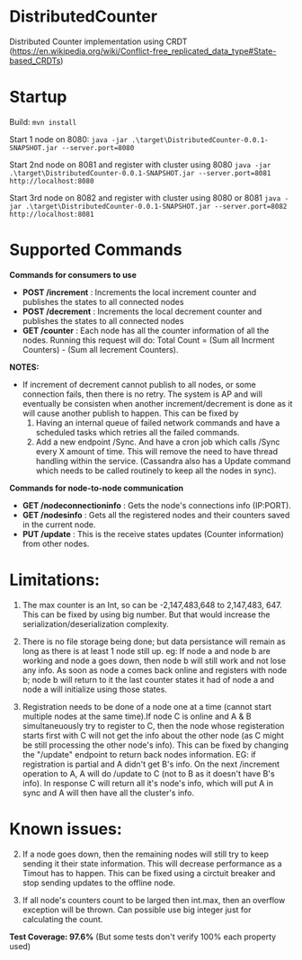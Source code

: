 # DistributedCounter
Distributed Counter implementation using CRDT (https://en.wikipedia.org/wiki/Conflict-free_replicated_data_type#State-based_CRDTs)

# Startup
Build: `mvn install`

Start 1 node on 8080:
`java -jar .\target\DistributedCounter-0.0.1-SNAPSHOT.jar --server.port=8080`

Start 2nd node on 8081 and register with cluster using 8080
`java -jar .\target\DistributedCounter-0.0.1-SNAPSHOT.jar --server.port=8081 http://localhost:8080`

Start 3rd node on 8082 and register with cluster using 8080 or 8081
`java -jar .\target\DistributedCounter-0.0.1-SNAPSHOT.jar --server.port=8082 http://localhost:8081`

# Supported Commands

**Commands for consumers to use**

- **POST /increment** : Increments the local increment counter and publishes the states to all connected nodes
- **POST /decrement** : Increments the local decrement counter and publishes the states to all connected nodes
- **GET /counter** : Each node has all the counter information of all the nodes. Running this request will do: Total Count = (Sum all Incrment Counters) - (Sum all Iecrement Counters).

**NOTES:**
  - If increment of decrement cannot publish to all nodes, or some connection fails, then there is no retry. The system is AP and will eventually be consisten when another increment/decrement is done as it will cause another publish to happen. This can be fixed by
    1. Having an internal queue of failed network commands and have a scheduled tasks which retries all the failed commands.
    2. Add a new endpoint /Sync. And have a cron job which calls /Sync every X amount of time. This will remove the need to have thread    handling within the service. (Cassandra also has a Update command which needs to be called routinely to keep all the nodes in sync).

**Commands for node-to-node communication**

- **GET /nodeconnectioninfo**   : Gets the node's connections info (IP:PORT).
- **GET /nodesinfo**            : Gets all the registered nodes and their counters saved in the current node. 
- **PUT /update**               : This is the receive states updates (Counter information) from other nodes. 

# Limitations:

1. The max counter is an Int, so can be -2,147,483,648 to 2,147,483, 647. This can be fixed by using big number. But that would increase the serialization/deserialization complexity.

2. There is no file storage being done; but data persistance will remain as long as there is at least 1 node still up. eg: If node a and node b are working and node a goes down, then node b will still work and not lose any info. As soon as node a comes back online and registers with node b; node b will return to it the last counter states it had of node a and node a will initialize using those states.

3. Registration needs to be done of a node one at a time (cannot start multiple nodes at the same time).If node C is online and A & B simultaneuously try to register to C, then the node whose registeration starts first with C will not get the info about the other node (as C might be still processing the other node's info).
This can be fixed by changing the "/update" endpoint to return back nodes information. EG: if registration is partial and A didn't get B's info. On the next /increment operation to A, A will do /update to C (not to B as it doesn't have B's info). In response C will return all it's node's info, which will put A in sync and A will then have all the cluster's info.

# Known issues:

2. If a node goes down, then the remaining nodes will still try to keep sending it their state information. This will decrease performance as a Timout has to happen. This can be fixed using a circtuit breaker and stop sending updates to the offline node. 

3. If all node's counters count to be larged then int.max, then an overflow exception will be thrown. Can possible use big integer just for calculating the count.

**Test Coverage: 97.6%** (But some tests don't verify 100% each property used)

